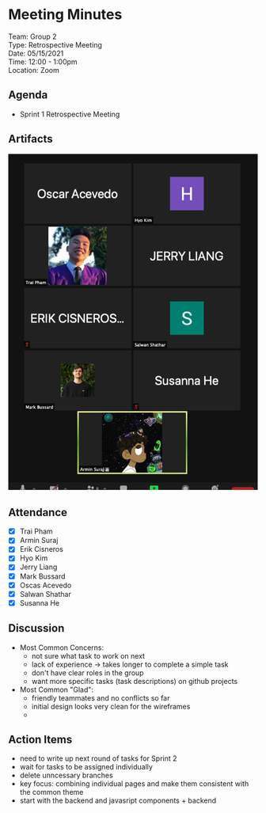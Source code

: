 # Meeting Minutes
Team: Group 2\
Type: Retrospective Meeting\
Date: 05/15/2021\
Time: 12:00 - 1:00pm\
Location: Zoom

## Agenda
- Sprint 1 Retrospective Meeting

## Artifacts
![Zoom Meeting Screenshot](../lib/zoom-meeting.png)


## Attendance
- [x] Trai Pham
- [x] Armin Suraj
- [x] Erik Cisneros
- [x] Hyo Kim
- [X] Jerry Liang
- [x] Mark Bussard
- [x] Oscas Acevedo
- [x] Salwan Shathar
- [x] Susanna He

## Discussion
- Most Common Concerns:
  - not sure what task to work on next
  - lack of experience -> takes longer to complete a simple task
  - don't have clear roles in the group 
  - want more specific tasks (task descriptions) on github projects
- Most Common "Glad":
  - friendly teammates and no conflicts so far
  - initial design looks very clean for the wireframes
  - 

## Action Items
- need to write up next round of tasks for Sprint 2
- wait for tasks to be assigned individually 
- delete unncessary branches
- key focus: combining individual pages and make them consistent with the common theme
- start with the backend and javasript components + backend
